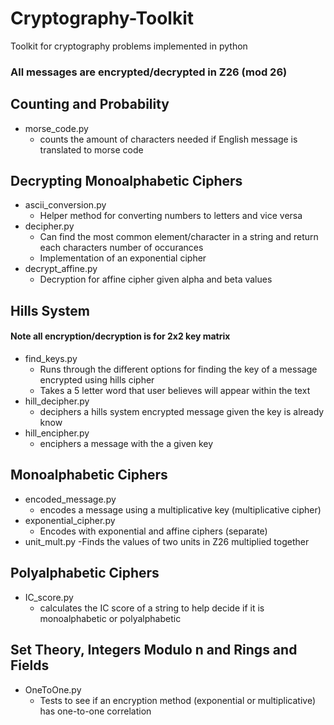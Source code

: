 # Cryptography-Toolkit
Toolkit for cryptography problems implemented in python

### All messages are encrypted/decrypted in Z26 (mod 26)

## Counting and Probability
 - morse_code.py
   - counts the amount of characters needed if English message is translated to morse code

## Decrypting Monoalphabetic Ciphers
 - ascii_conversion.py
   - Helper method for converting numbers to letters and vice versa
 - decipher.py
   - Can find the most common element/character in a string and return each characters number of occurances
   - Implementation of an exponential cipher
 - decrypt_affine.py
   - Decryption for affine cipher given alpha and beta values

## Hills System
  #### Note all encryption/decryption is for 2x2 key matrix
  - find_keys.py
    - Runs through the different options for finding the key of a message encrypted using hills cipher
    - Takes a 5 letter word that user believes will appear within the text
  - hill_decipher.py
    - deciphers a hills system encrypted message given the key is already know
  - hill_encipher.py
    - enciphers a message with the a given key

## Monoalphabetic Ciphers
  - encoded_message.py
    - encodes a message using a multiplicative key (multiplicative cipher)
  - exponential_cipher.py
    - Encodes with exponential and affine ciphers (separate)
  - unit_mult.py
    -Finds the values of two units in Z26 multiplied together

## Polyalphabetic Ciphers
  - IC_score.py
    - calculates the IC score of a string to help decide if it is monoalphabetic or polyalphabetic

## Set Theory, Integers Modulo n and Rings and Fields
  - OneToOne.py
    - Tests to see if an encryption method (exponential or multiplicative) has one-to-one correlation
 
